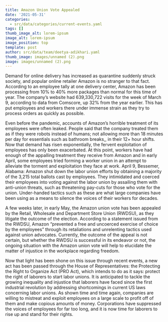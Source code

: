 ```yaml
---
title: Amazon Union Vote Appealed
date: '2021-05-31'
categories:
  - src/data/categories/current-events.yaml
tags: []
thumb_image_alt: lorem-ipsum
image_alt: lorem-ipsum
image_position: top
template: post
author: src/data/team/deetya-adikhari.yaml
thumb_image: images/unnamed (2).png
image: images/unnamed (2).png
---
```

Demand for online delivery has increased as quarantine suddenly struck society, and popular online retailer Amazon is no stranger to that fact. According to an employee tally at one delivery center, Amazon has been processing from 10% to 40% more packages than normal for this time of year. The company’s website had 639,330,722 visits for the week of March 9, according to data from Comscore, up 32% from the year earlier. This has put employees and workers there under immense strain as they try to process orders as quickly as possible. 

Even before the pandemic, accounts of Amazon’s horrible treatment of its employees were often leaked. People said that the company treated them as if they were robots instead of humans; not allowing more than 18 minutes per day for essentials such as bathroom breaks,, in their 12+ hour shifts. Now that demand has risen exponentially, the fervent exploitation of employees has only been exacerbated. At this point, workers have had enough of the appalling treatment they receive from Amazon and in early April, some employees tried forming a worker union in an attempt to alleviate the torment and exploitation they face at work. April 9, Bessemer, Alabama: Amazon shut down the labor union efforts by obtaining a majority of the 3,215 total ballots cast by employees. They intimidated and coerced their employees into voting against the labor union by assailing them with anti-union threats, such as threatening pay-cuts for those who vote for the union. Under-handed tactics such as these are what large companies have been using as a means to silence the voices of their workers for decades. 

A few weeks later, in early May, the Amazon union vote has been appealed by the Retail, Wholesale and Department Store Union (RWDSU), as they litigate the outcome of the election. According to a statement issued from the RWDSU, Amazon “prevented a free and uncoerced exercise of choice by the employees” through its retaliations and unrelenting tactics used against union advocates. Currently, the outcome of the appeal is not certain, but whether the RWDSU is successful in its endeavor or not, the ongoing situation with the Amazon union vote will help to elucidate the matter of injustice in the workplace regarding freedom.

Now that light has been shone on this issue through recent events, a new act has been passed through the House of Representatives: the Protecting the Right to Organize Act (PRO Act), which intends to do as it says: protect the right of laborers to start labor unions. It is anticipated to tackle the growing inequality and injustice that laborers have faced since the first industrial revolution by addressing shortcomings in current US laws concerning labor unions. As shown time and time again, companies are willing to mistreat and exploit employees on a large scale to profit off of them and make copious amounts of money. Corporations have suppressed the voices of employees for far too long, and it is now time for laborers to rise up and stand for their rights.
